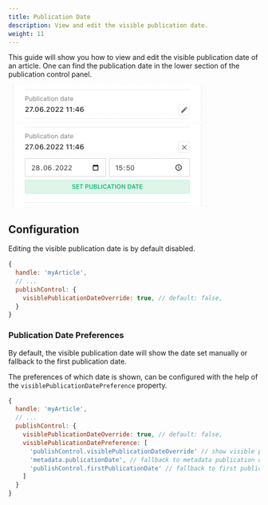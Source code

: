 ```yaml
---
title: Publication Date
description: View and edit the visible publication date.
weight: 11
---
```


This guide will show you how to view and edit the visible publication date of an article. One can find the publication date in the lower section of the publication control panel.

![publication-date-view](./publication-date-view.png)
![publication-date-edit](./publication-date-edit.png)

## Configuration

Editing the visible publication date is by default disabled.

```js
{
  handle: 'myArticle',
  // ...
  publishControl: {
    visiblePublicationDateOverride: true, // default: false,
  }
}
```

### Publication Date Preferences

By default, the visible publication date will show the date set manually or fallback to the first publication date.

The preferences of which date is shown, can be configured with the help of the `visiblePublicationDatePreference` property.

```js
{
  handle: 'myArticle',
  // ...
  publishControl: {
    visiblePublicationDateOverride: true, // default: false,
    visiblePublicationDatePreference: [
      'publishControl.visiblePublicationDateOverride' // show visible publication override date (the date that is set when editing the date manually) if defined
      'metadata.publicationDate', // fallback to metadata publication date (the date defined in a custom metadata field) if defined
      'publishControl.firstPublicationDate' // fallback to first publication date
    ]
  }
}
```
